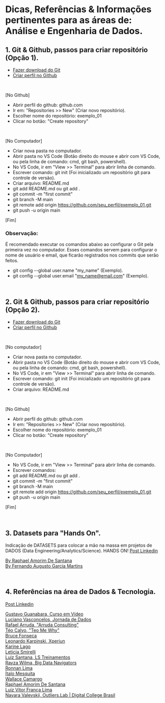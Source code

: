 # Dicas, Referências & Informações pertinentes para as áreas de: Análise e Engenharia de Dados.

## 1. Git & Github, passos para criar repositório (Opção 1).

- [Fazer download do Git](https://git-scm.com/downloads)
- [Criar perfil no Github](https://github.com/)

<br>

[No Github]
- Abrir perfil do github: github.com
- Ir em: "Repositories >> New" (Criar novo repositório).
- Escolher nome do repositório: exemplo_01
- Clicar no botão: "Create repository"

<br>

[No Computador]
- Criar nova pasta no computador.
- Abrir pasta no VS Code (Botão direito do mouse e abrir com VS Code, ou pela linha de comando: cmd, git bash, powershell).
- No VS Code, ir em "View >> Terminal" para abrir linha de comando.
- Escrever comando: git init (Foi inicializado um repositório git para controle de versão).
- Criar arquivo: README.md
- git add README.md ou git add . 
- git commit -m "first commit"
- git branch -M main
- git remote add origin https://github.com/seu_perfil/exemplo_01.git
- git push -u origin main  

[Fim]

### Observação:
É recomendado executar os comandos abaixo ao configurar o Git pela primeira vez no computador. Esses comandos servem para configurar o nome de usuário e email, que ficarão registrados nos commits que serão feitos. <br>

- git config --global user.name "my_name" (Exemplo). 
- git config --global user.email "my_name@email.com" (Exemplo).

<br>

## 2. Git & Github, passos para criar repositório (Opção 2).

- [Fazer download do Git](https://git-scm.com/downloads)
- [Criar perfil no Github](https://github.com/)

<br>

[No computador]
- Criar nova pasta no computador.
- Abrir pasta no VS Code (Botão direito do mouse e abrir com VS Code, ou pela linha de comando: cmd, git bash, powershell).
- No VS Code, ir em "View >> Terminal" para abrir linha de comando.
- Escrever comando: git init (Foi inicializado um repositório git para controle de versão).
- Criar arquivo: README.md 

<br>

[No Github]
- Abrir perfil do github: github.com
- Ir em: "Repositories >> New" (Criar novo repositório).
- Escolher nome do repositório: exemplo_01
- Clicar no botão: "Create repository"

<br>

[No Computador]
- No VS Code, ir em "View >> Terminal" para abrir linha de comando.
- Escrever comandos:
- git add README.md ou git add .
- git commit -m "first commit"
- git branch -M main
- git remote add origin https://github.com/seu_perfil/exemplo_01.git
- git push -u origin main  

[Fim]

<br>

## 3. Datasets para "Hands On".
Indicação de DATASETS para colocar a mão na massa em projetos de DADOS (Data Engineering/Analytics/Science). HANDS ON! [Post Linkedin](https://www.linkedin.com/posts/renato-malbuquerque_data-handsabron-dataset-activity-7304215934972358658-_guw?utm_source=share&utm_medium=member_desktop&rcm=ACoAAASmTtwBGZ_oPJdVVzH2BmXOpsUhvTZfQPE) 

[By Raphael Amorim De Santana](https://lnkd.in/d2sX4PMu) <br>
[By Fernando Augusto Garcia Martins](https://lnkd.in/dkZ4nZFU) 

<br>

## 4. Referências na área de Dados & Tecnologia.
[Post Linkedin](https://www.linkedin.com/posts/renato-malbuquerque_agradecer-algumas-refer%C3%AAncias-na-%C3%A1rea-de-activity-7279550611241521152-8wQI?utm_source=share&utm_medium=member_desktop&rcm=ACoAAASmTtwBGZ_oPJdVVzH2BmXOpsUhvTZfQPE)

[Gustavo Guanabara, Curso em Vídeo](https://www.cursoemvideo.com/curso/mysql/) <br>
[Luciano Vasconcelos, Jornada de Dados](https://www.youtube.com/@JornadaDeDados/streams) <br>
[Rafael Arruda, "Arruda Consulting"](https://www.youtube.com/@arrudaconsulting/streams) <br>
[Téo Calvo, "Teo Me Why"](https://cursos.teomewhy.org/) <br>
[Bruce Fonseca](https://www.youtube.com/@brucefonseca1986) <br>
[Leonardo Karpinski, Xperiun](https://xperiun.com/) <br>
[Karine Lago](https://www.youtube.com/@KarineLago) <br>
[Leticia Smirelli](https://www.youtube.com/@LeticiaSmirelli) <br>
[Luiz Santana, LS Treinamentos](https://sqlweekrecife.com.br/) <br>
[Rayza Wilma, Big Data Navigators](https://bigdatanavigators.com/) <br>
[Ronnan Lima](https://www.youtube.com/@ronnanlimadataeng) <br>
[Ítalo Mesquita](https://www.youtube.com/c/%C3%8DtaloMesquita) <br>
[Wallace Camargo](https://www.linkedin.com/in/wallace-camargo-35b615171/) <br>
[Raphael Amorim De Santana](https://www.youtube.com/@bifastsolutions) <br>
[Luiz Vitor França Lima](https://www.linkedin.com/in/luizvitorlima/) <br>
[Nayara Valevskii, Outliers.Lab | Digital College Brasil](https://www.linkedin.com/in/nayaraba/)

<br>